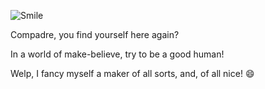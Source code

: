 ![Smile](https://i.pinimg.com/200x/c2/ba/56/c2ba5686755f1db5f1f46c72475b852f.jpg)

Compadre, you find yourself here again?

In a world of make-believe, try to be a good human!

Welp,
I fancy myself a maker of all sorts, and, of all nice! 😄


